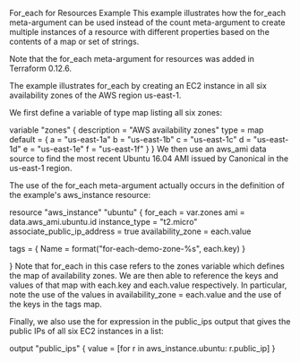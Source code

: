 For_each for Resources Example
This example illustrates how the for_each meta-argument can be used instead of the count meta-argument to create multiple instances of a resource with different properties based on the contents of a map or set of strings.

Note that the for_each meta-argument for resources was added in Terraform 0.12.6.

The example illustrates for_each by creating an EC2 instance in all six availability zones of the AWS region us-east-1.

We first define a variable of type map listing all six zones:

variable "zones" {
  description = "AWS availability zones"
  type = map
  default = {
    a = "us-east-1a"
    b = "us-east-1b"
    c = "us-east-1c"
    d = "us-east-1d"
    e = "us-east-1e"
    f = "us-east-1f"
  }
}
We then use an aws_ami data source to find the most recent Ubuntu 16.04 AMI issued by Canonical in the us-east-1 region.

The use of the for_each meta-argument actually occurs in the definition of the example's aws_instance resource:

resource "aws_instance" "ubuntu" {
  for_each = var.zones
  ami = data.aws_ami.ubuntu.id
  instance_type = "t2.micro"
  associate_public_ip_address = true
  availability_zone = each.value

  tags = {
    Name = format("for-each-demo-zone-%s", each.key)
  }

}
Note that for_each in this case refers to the zones variable which defines the map of availability zones. We are then able to reference the keys and values of that map with each.key and each.value respectively. In particular, note the use of the values in availability_zone = each.value and the use of the keys in the tags map.

Finally, we also use the for expression in the public_ips output that gives the public IPs of all six EC2 instances in a list:

output "public_ips" {
  value = [for r in aws_instance.ubuntu: r.public_ip]
}
